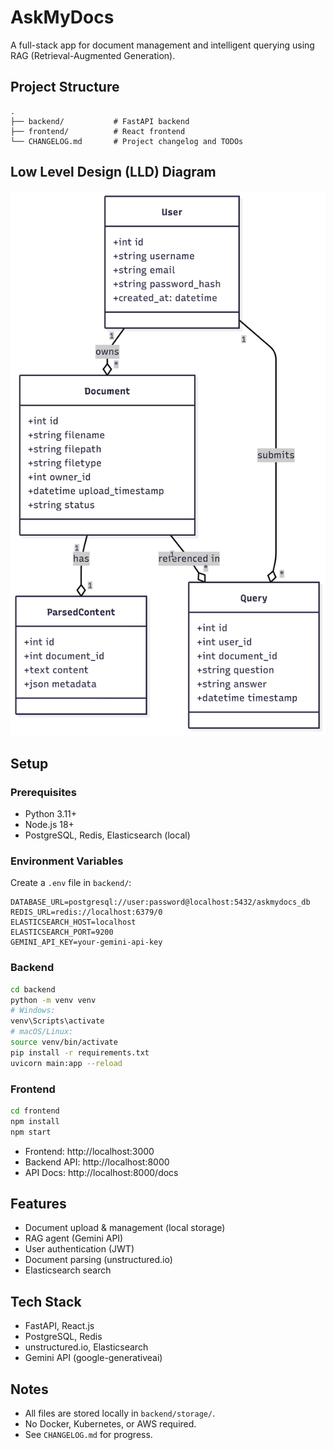 # AskMyDocs

A full-stack app for document management and intelligent querying using RAG (Retrieval-Augmented Generation).

## Project Structure

```
.
├── backend/           # FastAPI backend
├── frontend/          # React frontend
└── CHANGELOG.md       # Project changelog and TODOs
```

## Low Level Design (LLD) Diagram

![LLD Diagram](LLD.png)

## Setup

### Prerequisites
- Python 3.11+
- Node.js 18+
- PostgreSQL, Redis, Elasticsearch (local)

### Environment Variables
Create a `.env` file in `backend/`:
```
DATABASE_URL=postgresql://user:password@localhost:5432/askmydocs_db
REDIS_URL=redis://localhost:6379/0
ELASTICSEARCH_HOST=localhost
ELASTICSEARCH_PORT=9200
GEMINI_API_KEY=your-gemini-api-key
```

### Backend
```bash
cd backend
python -m venv venv
# Windows:
venv\Scripts\activate
# macOS/Linux:
source venv/bin/activate
pip install -r requirements.txt
uvicorn main:app --reload
```

### Frontend
```bash
cd frontend
npm install
npm start
```

- Frontend: http://localhost:3000
- Backend API: http://localhost:8000
- API Docs: http://localhost:8000/docs

## Features
- Document upload & management (local storage)
- RAG agent (Gemini API)
- User authentication (JWT)
- Document parsing (unstructured.io)
- Elasticsearch search

## Tech Stack
- FastAPI, React.js
- PostgreSQL, Redis
- unstructured.io, Elasticsearch
- Gemini API (google-generativeai)

## Notes
- All files are stored locally in `backend/storage/`.
- No Docker, Kubernetes, or AWS required.
- See `CHANGELOG.md` for progress. 